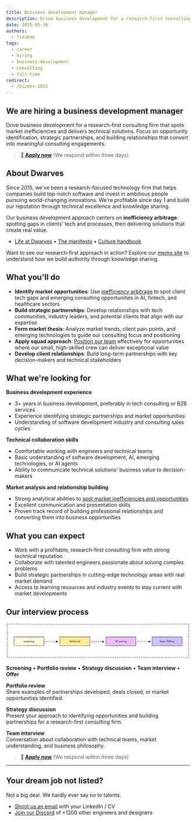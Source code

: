 ```yaml
---
title: Business development manager
description: Drive business development for a research-first consulting firm. Identify market opportunities, build strategic partnerships, and develop client relationships that align with our technical expertise in emerging technologies.
date: 2025-05-30
authors:
  - tieubao
tags:
  - career
  - hiring
  - business-development
  - consulting
  - full-time
redirect:
  - /bizdev-2025
---
```


## We are hiring a business development manager

Drive business development for a research-first consulting firm that spots market inefficiencies and delivers technical solutions. Focus on opportunity identification, strategic partnerships, and building relationships that convert into meaningful consulting engagements.

> **🤘 [Apply now](mailto:hr@d.foundation)** (We respond within three days)

## About Dwarves

Since 2015, we've been a research-focused technology firm that helps companies build top-notch software and invest in ambitious people pursuing world-changing innovations. We're profitable since day 1 and build our reputation through technical excellence and knowledge sharing.

Our business development approach centers on **inefficiency arbitrage**: spotting gaps in clients' tech and processes, then delivering solutions that create real value.

- [Life at Dwarves](/careers/life) • [The manifesto](/careers/manifesto) • [Culture handbook](/careers/culture)

Want to see our research-first approach in action? Explore our [memo site](https://memo.d.foundation) to understand how we build authority through knowledge sharing.

## What you'll do

- **Identify market opportunities**: Use [inefficiency arbitrage](/consulting/inefficiency-arbitrage) to spot client tech gaps and emerging consulting opportunities in AI, fintech, and healthcare sectors
- **Build strategic partnerships**: Develop relationships with tech communities, industry leaders, and potential clients that align with our expertise
- **Form market thesis**: Analyze market trends, client pain points, and emerging technologies to guide our consulting focus and positioning
- **Apply squad approach**: [Position our team](/consulting/apply-as-a-squad) effectively for opportunities where our small, high-skilled crew can deliver exceptional value
- **Develop client relationships**: Build long-term partnerships with key decision-makers and technical stakeholders

## What we're looking for

**Business development experience**

- 3+ years in business development, preferably in tech consulting or B2B services
- Experience identifying strategic partnerships and market opportunities
- Understanding of software development industry and consulting sales cycles

**Technical collaboration skills**

- Comfortable working with engineers and technical teams
- Basic understanding of software development, AI, emerging technologies, or AI agents
- Ability to communicate technical solutions' business value to decision-makers

**Market analysis and relationship building**

- Strong analytical abilities to [spot market inefficiencies and opportunities](/consulting/inefficiency-arbitrage)
- Excellent communication and presentation skills
- Proven track record of building professional relationships and converting them into business opportunities

## What you can expect

- Work with a profitable, research-first consulting firm with strong technical reputation
- Collaborate with talented engineers passionate about solving complex problems
- Build strategic partnerships in cutting-edge technology areas with real market demand
- Access to learning resources and industry events to stay current with market developments

## Our interview process

![](assets/hiring-process.png)

**Screening** • **Portfolio review** • **Strategy discussion** • **Team interview** • **Offer**

**Portfolio review**\
Share examples of partnerships developed, deals closed, or market opportunities identified.

**Strategy discussion**\
Present your approach to identifying opportunities and building partnerships for a research-first consulting firm.

**Team interview**\
Conversation about collaboration with technical teams, market understanding, and business philosophy.

> **🤘 [Apply now](mailto:hr@d.foundation)** (We respond within three days)

---

## Your dream job not listed?

Not a big deal. We hardly ever say no to talents.

- [Shoot us an email](mailto:hr@d.foundation) with your LinkedIn / CV
- [Join our Discord](https://discord.gg/dfoundation) of +1200 other engineers and designers

